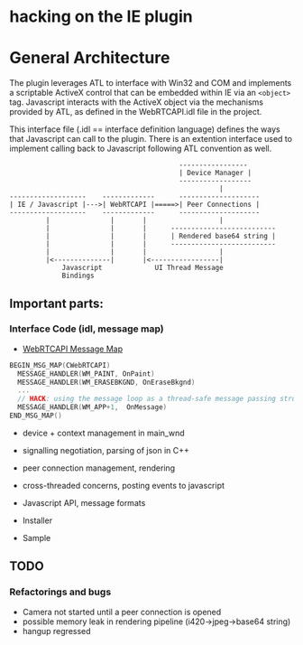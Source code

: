 hacking on the IE plugin
========================

# General Architecture

The plugin leverages ATL to interface with Win32 and COM and implements a scriptable ActiveX control that can be embedded within IE via an `<object>` tag. Javascript interacts with the ActiveX object via the mechanisms provided by ATL, as defined in the WebRTCAPI.idl file in the project.

This interface file (.idl == interface definition language) defines the ways that Javascript can call to the plugin. There is an extention interface used to implement calling back to Javascript following ATL convention as well.

```
                                          -----------------
                                          | Device Manager |
                                          ------------------
                                                    |
-------------------    -------------      --------------------
| IE / Javascript |--->| WebRTCAPI |=====>| Peer Connections |
-------------------    -------------      --------------------
         |               |       |                  |
         |               |       |      --------------------------
         |               |       |      | Rendered base64 string |
         |               |       |      --------------------------
         |               |       |                  |
         |<--------------|       |<-----------------|
             Javascript             UI Thread Message
             Bindings
```

## Important parts:

### Interface Code  (idl, message map)

- [WebRTCAPI Message Map](../include/WebRTCAPI.h)

```C++
BEGIN_MSG_MAP(CWebRTCAPI)
  MESSAGE_HANDLER(WM_PAINT, OnPaint)
  MESSAGE_HANDLER(WM_ERASEBKGND, OnEraseBkgnd)
  ...
  // HACK: using the message loop as a thread-safe message passing structure
  MESSAGE_HANDLER(WM_APP+1,  OnMessage)
END_MSG_MAP()
```

- device + context management in main\_wnd
 
- signalling negotiation, parsing of json in C++
- peer connection management, rendering
- cross-threaded concerns, posting events to javascript
- Javascript API, message formats
- Installer
- Sample

## TODO

### Refactorings and bugs
- Camera not started until a peer connection is opened
- possible memory leak in rendering pipeline (i420->jpeg->base64 string)
- hangup regressed


